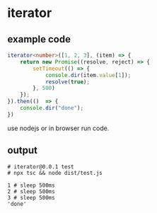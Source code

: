# iterator

## example code

```typescript
iterator<number>([1, 2, 3], (item) => {
    return new Promise((resolve, reject) => {
        setTimeout(() => {
            console.dir(item.value[1]);
            resolve(true);
        }, 500)
    });
}).then(()  => {
    console.dir("done");
})
```

use nodejs or in browser run code.
## output
```shell
# iterator@0.0.1 test
# npx tsc && node dist/test.js

1 # sleep 500ms
2 # sleep 500ms
3 # sleep 500ms
'done'

```
